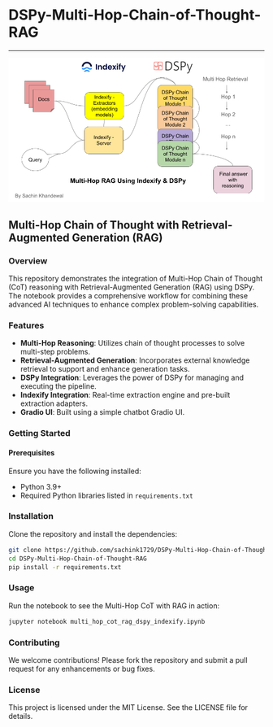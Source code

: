 # DSPy-Multi-Hop-Chain-of-Thought-RAG
--------------------------------------------------------------------

![cover](https://github.com/sachink1729/DSPy-Multi-Hop-Chain-of-Thought-RAG/blob/main/cover.png)

## Multi-Hop Chain of Thought with Retrieval-Augmented Generation (RAG)

### Overview

This repository demonstrates the integration of Multi-Hop Chain of Thought (CoT) reasoning with Retrieval-Augmented Generation (RAG) using DSPy. The notebook provides a comprehensive workflow for combining these advanced AI techniques to enhance complex problem-solving capabilities.

### Features

- **Multi-Hop Reasoning**: Utilizes chain of thought processes to solve multi-step problems.
- **Retrieval-Augmented Generation**: Incorporates external knowledge retrieval to support and enhance generation tasks.
- **DSPy Integration**: Leverages the power of DSPy for managing and executing the pipeline.
- **Indexify Integration**: Real-time extraction engine and pre-built extraction adapters.
- **Gradio UI**: Built using a simple chatbot Gradio UI.

### Getting Started

#### Prerequisites

Ensure you have the following installed:

- Python 3.9+
- Required Python libraries listed in `requirements.txt`

### Installation

Clone the repository and install the dependencies:

```bash
git clone https://github.com/sachink1729/DSPy-Multi-Hop-Chain-of-Thought-RAG.git
cd DSPy-Multi-Hop-Chain-of-Thought-RAG
pip install -r requirements.txt
```

### Usage

Run the notebook to see the Multi-Hop CoT with RAG in action:
```bash
jupyter notebook multi_hop_cot_rag_dspy_indexify.ipynb
```

### Contributing

We welcome contributions! Please fork the repository and submit a pull request for any enhancements or bug fixes.

### License

This project is licensed under the MIT License. See the LICENSE file for details.
